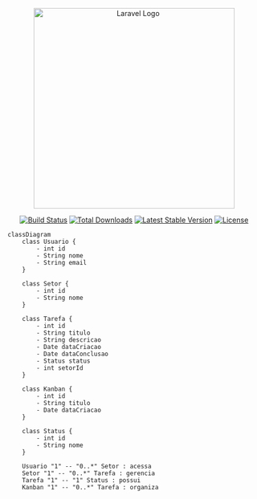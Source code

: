 <p align="center"><a href="https://laravel.com" target="_blank"><img src="https://raw.githubusercontent.com/laravel/art/master/logo-lockup/5%20SVG/2%20CMYK/1%20Full%20Color/laravel-logolockup-cmyk-red.svg" width="400" alt="Laravel Logo"></a></p>

<p align="center">
<a href="https://github.com/laravel/framework/actions"><img src="https://github.com/laravel/framework/workflows/tests/badge.svg" alt="Build Status"></a>
<a href="https://packagist.org/packages/laravel/framework"><img src="https://img.shields.io/packagist/dt/laravel/framework" alt="Total Downloads"></a>
<a href="https://packagist.org/packages/laravel/framework"><img src="https://img.shields.io/packagist/v/laravel/framework" alt="Latest Stable Version"></a>
<a href="https://packagist.org/packages/laravel/framework"><img src="https://img.shields.io/packagist/l/laravel/framework" alt="License"></a>
</p>

```mermaid
classDiagram
    class Usuario {
        - int id
        - String nome
        - String email
    }

    class Setor {
        - int id
        - String nome
    }

    class Tarefa {
        - int id
        - String titulo
        - String descricao
        - Date dataCriacao
        - Date dataConclusao
        - Status status
        - int setorId
    }

    class Kanban {
        - int id
        - String titulo
        - Date dataCriacao
    }

    class Status {
        - int id
        - String nome
    }

    Usuario "1" -- "0..*" Setor : acessa
    Setor "1" -- "0..*" Tarefa : gerencia
    Tarefa "1" -- "1" Status : possui
    Kanban "1" -- "0..*" Tarefa : organiza

    
```


